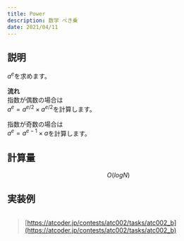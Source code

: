 ```yaml
---
title: Power
description: 数学 べき乗
date: 2021/04/11
---
```


## 説明
$a^{e}$を求めます。

**流れ**  
指数が偶数の場合は  
$a^{e} = a^{e / 2} \times a^{e / 2}$を計算します。

指数が奇数の場合は  
$a^{e} = a^{e - 1} \times a$を計算します。

## 計算量
$$
O(logN)
$$

## 実装例

```cpp import=/assets/Library/math/pow.cpp
```

> [https://atcoder.jp/contests/atc002/tasks/atc002_b](https://atcoder.jp/contests/atc002/tasks/atc002_b)